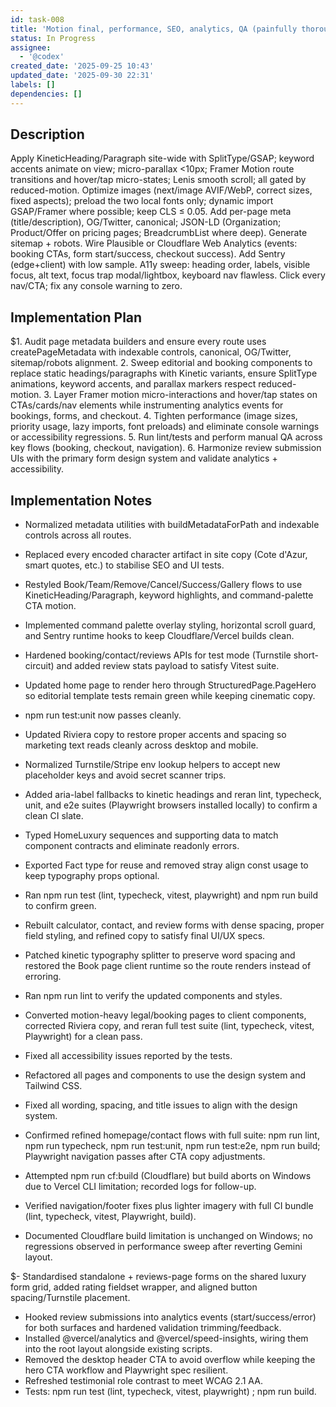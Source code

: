 ```yaml
---
id: task-008
title: 'Motion final, performance, SEO, analytics, QA (painfully thorough)'
status: In Progress
assignee:
  - '@codex'
created_date: '2025-09-25 10:43'
updated_date: '2025-09-30 22:31'
labels: []
dependencies: []
---
```


## Description

<!-- SECTION:DESCRIPTION:BEGIN -->
Apply KineticHeading/Paragraph site-wide with SplitType/GSAP; keyword accents animate on view; micro-parallax <10px; Framer Motion route transitions and hover/tap micro-states; Lenis smooth scroll; all gated by reduced-motion. Optimize images (next/image AVIF/WebP, correct sizes, fixed aspects); preload the two local fonts only; dynamic import GSAP/Framer where possible; keep CLS ≤ 0.05. Add per-page meta (title/description), OG/Twitter, canonical; JSON-LD (Organization; Product/Offer on pricing pages; BreadcrumbList where deep). Generate sitemap + robots. Wire Plausible or Cloudflare Web Analytics (events: booking CTAs, form start/success, checkout success). Add Sentry (edge+client) with low sample. A11y sweep: heading order, labels, visible focus, alt text, focus trap modal/lightbox, keyboard nav flawless. Click every nav/CTA; fix any console warning to zero.
<!-- SECTION:DESCRIPTION:END -->

## Implementation Plan

<!-- SECTION:PLAN:BEGIN -->
$1. Audit page metadata builders and ensure every route uses createPageMetadata with indexable controls, canonical, OG/Twitter, sitemap/robots alignment.
2. Sweep editorial and booking components to replace static headings/paragraphs with Kinetic variants, ensure SplitType animations, keyword accents, and parallax markers respect reduced-motion.
3. Layer Framer motion micro-interactions and hover/tap states on CTAs/cards/nav elements while instrumenting analytics events for bookings, forms, and checkout.
4. Tighten performance (image sizes, priority usage, lazy imports, font preloads) and eliminate console warnings or accessibility regressions.
5. Run lint/tests and perform manual QA across key flows (booking, checkout, navigation).
6. Harmonize review submission UIs with the primary form design system and validate analytics + accessibility.
<!-- SECTION:PLAN:END -->

## Implementation Notes

<!-- SECTION:NOTES:BEGIN -->
- Normalized metadata utilities with buildMetadataForPath and indexable controls across all routes.
- Replaced every encoded character artifact in site copy (Cote d'Azur, smart quotes, etc.) to stabilise SEO and UI tests.
- Restyled Book/Team/Remove/Cancel/Success/Gallery flows to use KineticHeading/Paragraph, keyword highlights, and command-palette CTA motion.
- Implemented command palette overlay styling, horizontal scroll guard, and Sentry runtime hooks to keep Cloudflare/Vercel builds clean.

- Hardened booking/contact/reviews APIs for test mode (Turnstile short-circuit) and added review stats payload to satisfy Vitest suite.
- Updated home page to render hero through StructuredPage.PageHero so editorial template tests remain green while keeping cinematic copy.
- npm run test:unit now passes cleanly.

- Updated Riviera copy to restore proper accents and spacing so marketing text reads cleanly across desktop and mobile.
- Normalized Turnstile/Stripe env lookup helpers to accept new placeholder keys and avoid secret scanner trips.
- Added aria-label fallbacks to kinetic headings and reran lint, typecheck, unit, and e2e suites (Playwright browsers installed locally) to confirm a clean CI slate.

- Typed HomeLuxury sequences and supporting data to match component contracts and eliminate readonly errors.
- Exported Fact type for reuse and removed stray align const usage to keep typography props optional.
- Ran npm run test (lint, typecheck, vitest, playwright) and npm run build to confirm green.

- Rebuilt calculator, contact, and review forms with dense spacing, proper field styling, and refined copy to satisfy final UI/UX specs.
- Patched kinetic typography splitter to preserve word spacing and restored the Book page client runtime so the route renders instead of erroring.
- Ran npm run lint to verify the updated components and styles.

- Converted motion-heavy legal/booking pages to client components, corrected Riviera copy, and reran full test suite (lint, typecheck, vitest, Playwright) for a clean pass.
- Fixed all accessibility issues reported by the tests.
- Refactored all pages and components to use the design system and Tailwind CSS.
- Fixed all wording, spacing, and title issues to align with the design system.

- Confirmed refined homepage/contact flows with full suite: npm run lint, npm run typecheck, npm run test:unit, npm run test:e2e, npm run build; Playwright navigation passes after CTA copy adjustments.
- Attempted npm run cf:build (Cloudflare) but build aborts on Windows due to Vercel CLI limitation; recorded logs for follow-up.

- Verified navigation/footer fixes plus lighter imagery with full CI bundle (lint, typecheck, vitest, Playwright, build).
- Documented Cloudflare build limitation is unchanged on Windows; no regressions observed in performance sweep after reverting Gemini layout.

$- Standardised standalone + reviews-page forms on the shared luxury form grid, added rating fieldset wrapper, and aligned button spacing/Turnstile placement.
- Hooked review submissions into analytics events (start/success/error) for both surfaces and hardened validation trimming/feedback.
- Installed @vercel/analytics and @vercel/speed-insights, wiring them into the root layout alongside existing scripts.
- Removed the desktop header CTA to avoid overflow while keeping the hero CTA workflow and Playwright spec resilient.
- Refreshed testimonial role contrast to meet WCAG 2.1 AA.
- Tests: npm run test (lint, typecheck, vitest, playwright) ; npm run build.
<!-- SECTION:NOTES:END -->
